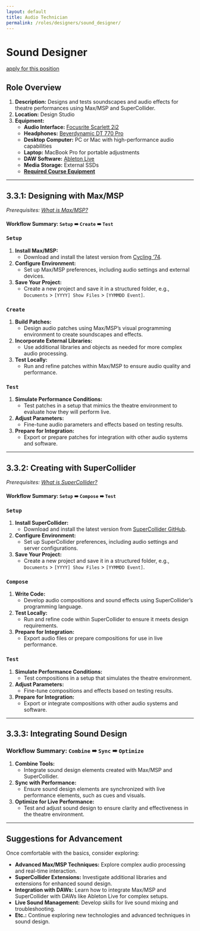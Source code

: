 ```yaml
---
layout: default  
title: Audio Technician  
permalink: /roles/designers/sound_designer/
---
```

# Sound Designer
<p><a href="../apply/sound_designer_apply.md">apply for this position</a></p>

<h2 id="role-overview">Role Overview</h2>

<ol>
  <li><strong>Description:</strong> Designs and tests soundscapes and audio effects for theatre performances using Max/MSP and SuperCollider.</li>
  <li><strong>Location:</strong> Design Studio</li>
  <li><strong>Equipment:</strong>
    <ul>
      <li><strong>Audio Interface:</strong> <a href="https://focusrite.com/en/audio-interface/scarlett/scarlett-2i2">Focusrite Scarlett 2i2</a></li>
      <li><strong>Headphones:</strong> <a href="https://www.beyerdynamic.com/en/professionals/dt-770-pro.html">Beyerdynamic DT 770 Pro</a></li>
      <li><strong>Desktop Computer:</strong> PC or Mac with high-performance audio capabilities</li>
      <li><strong>Laptop:</strong> MacBook Pro for portable adjustments</li>
      <li><strong>DAW Software:</strong> <a href="https://www.ableton.com/en/live/">Ableton Live</a></li>
      <li><strong>Media Storage:</strong> External SSDs</li>
      <li><strong><a href="../../info/syllabus.md">Required Course Equipment</a></strong></li>
    </ul>
  </li>
</ol>

<hr />
<h2 id="331-designing-with-maxmsp">3.3.1: Designing with Max/MSP</h2>

<p><em>Prerequisites: <a href="https://cycling74.com/products/max/">What is Max/MSP?</a></em></p>

<h4 id="workflow-summary-setup--create--test">Workflow Summary: <code class="language-plaintext highlighter-rouge">Setup</code> ➠ <code class="language-plaintext highlighter-rouge">Create</code> ➠ <code class="language-plaintext highlighter-rouge">Test</code></h4>

<h3 id="setup"><code class="language-plaintext highlighter-rouge">Setup</code></h3>
<ol>
  <li><strong>Install Max/MSP:</strong>
    <ul>
      <li>Download and install the latest version from <a href="https://cycling74.com/download">Cycling ‘74</a>.</li>
    </ul>
  </li>
  <li><strong>Configure Environment:</strong>
    <ul>
      <li>Set up Max/MSP preferences, including audio settings and external devices.</li>
    </ul>
  </li>
  <li><strong>Save Your Project:</strong>
    <ul>
      <li>Create a new project and save it in a structured folder, e.g., <code class="language-plaintext highlighter-rouge">Documents</code> &gt; <code class="language-plaintext highlighter-rouge">[YYYY] Show Files</code> &gt; <code class="language-plaintext highlighter-rouge">[YYMMDD Event]</code>.</li>
    </ul>
  </li>
</ol>

<h3 id="create"><code class="language-plaintext highlighter-rouge">Create</code></h3>
<ol>
  <li><strong>Build Patches:</strong>
    <ul>
      <li>Design audio patches using Max/MSP’s visual programming environment to create soundscapes and effects.</li>
    </ul>
  </li>
  <li><strong>Incorporate External Libraries:</strong>
    <ul>
      <li>Use additional libraries and objects as needed for more complex audio processing.</li>
    </ul>
  </li>
  <li><strong>Test Locally:</strong>
    <ul>
      <li>Run and refine patches within Max/MSP to ensure audio quality and performance.</li>
    </ul>
  </li>
</ol>

<h3 id="test"><code class="language-plaintext highlighter-rouge">Test</code></h3>
<ol>
  <li><strong>Simulate Performance Conditions:</strong>
    <ul>
      <li>Test patches in a setup that mimics the theatre environment to evaluate how they will perform live.</li>
    </ul>
  </li>
  <li><strong>Adjust Parameters:</strong>
    <ul>
      <li>Fine-tune audio parameters and effects based on testing results.</li>
    </ul>
  </li>
  <li><strong>Prepare for Integration:</strong>
    <ul>
      <li>Export or prepare patches for integration with other audio systems and software.</li>
    </ul>
  </li>
</ol>

<hr />
<h2 id="332-creating-with-supercollider">3.3.2: Creating with SuperCollider</h2>

<p><em>Prerequisites: <a href="https://supercollider.github.io/">What is SuperCollider?</a></em></p>

<h4 id="workflow-summary-setup--compose--test">Workflow Summary: <code class="language-plaintext highlighter-rouge">Setup</code> ➠ <code class="language-plaintext highlighter-rouge">Compose</code> ➠ <code class="language-plaintext highlighter-rouge">Test</code></h4>

<h3 id="setup-1"><code class="language-plaintext highlighter-rouge">Setup</code></h3>
<ol>
  <li><strong>Install SuperCollider:</strong>
    <ul>
      <li>Download and install the latest version from <a href="https://github.com/supercollider/supercollider/releases">SuperCollider GitHub</a>.</li>
    </ul>
  </li>
  <li><strong>Configure Environment:</strong>
    <ul>
      <li>Set up SuperCollider preferences, including audio settings and server configurations.</li>
    </ul>
  </li>
  <li><strong>Save Your Project:</strong>
    <ul>
      <li>Create a new project and save it in a structured folder, e.g., <code class="language-plaintext highlighter-rouge">Documents</code> &gt; <code class="language-plaintext highlighter-rouge">[YYYY] Show Files</code> &gt; <code class="language-plaintext highlighter-rouge">[YYMMDD Event]</code>.</li>
    </ul>
  </li>
</ol>

<h3 id="compose"><code class="language-plaintext highlighter-rouge">Compose</code></h3>
<ol>
  <li><strong>Write Code:</strong>
    <ul>
      <li>Develop audio compositions and sound effects using SuperCollider’s programming language.</li>
    </ul>
  </li>
  <li><strong>Test Locally:</strong>
    <ul>
      <li>Run and refine code within SuperCollider to ensure it meets design requirements.</li>
    </ul>
  </li>
  <li><strong>Prepare for Integration:</strong>
    <ul>
      <li>Export audio files or prepare compositions for use in live performance.</li>
    </ul>
  </li>
</ol>

<h3 id="test-1"><code class="language-plaintext highlighter-rouge">Test</code></h3>
<ol>
  <li><strong>Simulate Performance Conditions:</strong>
    <ul>
      <li>Test compositions in a setup that simulates the theatre environment.</li>
    </ul>
  </li>
  <li><strong>Adjust Parameters:</strong>
    <ul>
      <li>Fine-tune compositions and effects based on testing results.</li>
    </ul>
  </li>
  <li><strong>Prepare for Integration:</strong>
    <ul>
      <li>Export or integrate compositions with other audio systems and software.</li>
    </ul>
  </li>
</ol>

<hr />
<h2 id="333-integrating-sound-design">3.3.3: Integrating Sound Design</h2>

<h3 id="workflow-summary-combine--sync--optimize">Workflow Summary: <code class="language-plaintext highlighter-rouge">Combine</code> ➠ <code class="language-plaintext highlighter-rouge">Sync</code> ➠ <code class="language-plaintext highlighter-rouge">Optimize</code></h3>

<ol>
  <li><strong>Combine Tools:</strong>
    <ul>
      <li>Integrate sound design elements created with Max/MSP and SuperCollider.</li>
    </ul>
  </li>
  <li><strong>Sync with Performance:</strong>
    <ul>
      <li>Ensure sound design elements are synchronized with live performance elements, such as cues and visuals.</li>
    </ul>
  </li>
  <li><strong>Optimize for Live Performance:</strong>
    <ul>
      <li>Test and adjust sound design to ensure clarity and effectiveness in the theatre environment.</li>
    </ul>
  </li>
</ol>

<hr />
<h2 id="suggestions-for-advancement">Suggestions for Advancement</h2>

<p>Once comfortable with the basics, consider exploring:</p>

<ul>
  <li><strong>Advanced Max/MSP Techniques:</strong> Explore complex audio processing and real-time interaction.</li>
  <li><strong>SuperCollider Extensions:</strong> Investigate additional libraries and extensions for enhanced sound design.</li>
  <li><strong>Integration with DAWs:</strong> Learn how to integrate Max/MSP and SuperCollider with DAWs like Ableton Live for complex setups.</li>
  <li><strong>Live Sound Management:</strong> Develop skills for live sound mixing and troubleshooting.</li>
  <li><strong>Etc.:</strong> Continue exploring new technologies and advanced techniques in sound design.</li>
</ul>